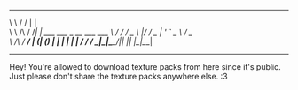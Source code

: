  __          __  _                          
 \ \        / / | |                         
  \ \  /\  / /__| | ___ ___  _ __ ___   ___ 
   \ \/  \/ / _ \ |/ __/ _ \| '_ ` _ \ / _ \
    \  /\  /  __/ | (_| (_) | | | | | |  __/
     \/  \/ \___|_|\___\___/|_| |_| |_|\___|
                                            
                                                                                                 
-----------------------------------------------------------------------------------------
Hey! You're allowed to download texture packs from here since it's public. Just please don't share the texture packs anywhere else. :3
